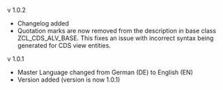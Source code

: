 v 1.0.2

- Changelog added
- Quotation marks are now removed from the description in base class ZCL_CDS_ALV_BASE. This fixes an issue with incorrect syntax being generated for CDS view entities.

v 1.0.1

- Master Language changed from German (DE) to English (EN)
- Version added (version is now 1.0.1)